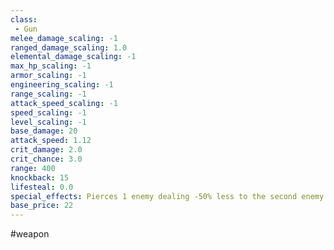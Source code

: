 ```yaml
---
class: 
 - Gun
melee_damage_scaling: -1
ranged_damage_scaling: 1.0
elemental_damage_scaling: -1
max_hp_scaling: -1
armor_scaling: -1
engineering_scaling: -1
range_scaling: -1
attack_speed_scaling: -1
speed_scaling: -1
level_scaling: -1
base_damage: 20
attack_speed: 1.12
crit_damage: 2.0
crit_chance: 3.0
range: 400
knockback: 15
lifesteal: 0.0
special_effects: Pierces 1 enemy dealing -50% less to the second enemy
base_price: 22
---
```

#weapon